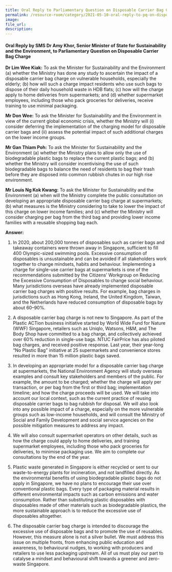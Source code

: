 ```yaml
---  
title: Oral Reply to Parliamentary Question on Disposable Carrier Bag Charge
permalink: /resource-room/category/2021-05-10-oral-reply-to-pq-on-disposable-carrier-bag-charge/
image:  
file_url:  
description:  
---  
```


#### Oral Reply by SMS Dr Amy Khor, Senior Minister of State for Sustainability and the Environment, to Parliamentary Question on Disposable Carrier Bag Charge

**Dr Lim Wee Kiak:** To ask the Minister for Sustainability and the Environment (a) whether the Ministry has done any study to ascertain the impact of a disposable carrier bag charge on vulnerable households, especially the elderly; (b) how will such a charge impact residents who use such bags to dispose of their daily household waste in HDB flats; (c) how will the charge apply to home deliveries from supermarkets; and (d) whether supermarket employees, including those who pack groceries for deliveries, receive training to use minimal packaging.

**Mr Don Wee:** To ask the Minister for Sustainability and the Environment in view of the current global economic crisis, whether the Ministry will (i) consider deferring the implementation of the charging model for disposable carrier bags and (ii) assess the potential impact of such additional charges on the lower income groups.

**Mr Gan Thiam Poh:** To ask the Minister for Sustainability and the Environment (a) whether the Ministry plans to allow only the use of biodegradable plastic bags to replace the current plastic bags; and (b) whether the Ministry will consider incentivising the use of such biodegradable bags to balance the need of residents to bag their trash before they are disposed into common rubbish chutes in our high rise environment.

**Mr Louis Ng Kok Kwang:** To ask the Minister for Sustainability and the Environment (a) when will the Ministry complete the public consultation on developing an appropriate disposable carrier bag charge at supermarkets; (b) what measures is the Ministry considering to take to lower the impact of this charge on lower income families; and (c) whether the Ministry will consider charging per bag from the third bag and providing lower income families with a reusable shopping bag each.



**Answer:**

1.	In 2020, about 200,000 tonnes of disposables such as carrier bags and takeaway containers were thrown away in Singapore, sufficient to fill 400 Olympic-sized swimming pools. Excessive consumption of disposables is unsustainable and can be avoided if all stakeholders work together to change mindsets, habits and behaviour. Implementing a charge for single-use carrier bags at supermarkets is one of the recommendations submitted by the Citizens’ Workgroup on Reducing the Excessive Consumption of Disposables to change social behaviour. Many jurisdictions overseas have already implemented disposable carrier bag charges with positive results. For example, bag charges in jurisdictions such as Hong Kong, Ireland, the United Kingdom, Taiwan, and the Netherlands have reduced consumption of disposable bags by about 60–90%. 

2.	A disposable carrier bag charge is not new to Singapore. As part of the Plastic ACTion business initiative started by World Wide Fund for Nature (WWF) Singapore, retailers such as Uniqlo, Watsons, H&M, and The Body Shop have committed to a bag charge, and collectively achieved over 60% reduction in single-use bags. NTUC FairPrice has also piloted bag charges, and received positive response. Last year, their year-long “No Plastic Bag” initiative at 25 supermarkets and convenience stores resulted in more than 15 million plastic bags saved. 

3.	In developing an appropriate model for a disposable carrier bag charge at supermarkets, the National Environment Agency will study overseas examples and consult key stakeholders and members of the public. For example, the amount to be charged; whether the charge will apply per transaction, or per bag from the first or third bag; implementation timeline; and how the charge proceeds will be used. We will take into account our local context, such as the current practice of reusing disposable carrier bags to bag rubbish for disposal. We will also look into any possible impact of a charge, especially on the more vulnerable groups such as low-income households, and will consult the Ministry of Social and Family Development and social service agencies on the possible mitigation measures to address any impact. 

4.	We will also consult supermarket operators on other details, such as how the charge could apply to home deliveries, and training supermarket employees, including those who pack groceries for deliveries, to minimise packaging use. We aim to complete our consultations by the end of the year. 

5.	Plastic waste generated in Singapore is either recycled or sent to our waste-to-energy plants for incineration, and not landfilled directly. As the environmental benefits of using biodegradable plastic bags do not apply in Singapore, we have no plans to encourage their use over conventional plastic bags. Every type of packaging material results in different environmental impacts such as carbon emissions and water consumption. Rather than substituting plastic disposables with disposables made of other materials such as biodegradable plastics, the more sustainable approach is to reduce the excessive use of disposables altogether.

6.	The disposable carrier bag charge is intended to discourage the excessive use of disposable bags and to promote the use of reusables. However, this measure alone is not a silver bullet. We must address this issue on multiple fronts, from enhancing public education and awareness, to behavioural nudges, to working with producers and retailers to use less packaging upstream. All of us must play our part to catalyse a mindset and behavioural shift towards a greener and zero-waste Singapore.
